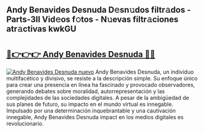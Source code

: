 ## Andy Benavides Desnuda D𝚎sn𝚞dos filtr𝚊dos - Parts-3II Vid𝚎os f𝚘tos - N𝚞evas filtr𝚊ciones atr𝚊ctivas kwkGU

# <h2><a href="http://mbddkbj.tromn.icu/?c=Andy+Benavides+Desnuda">🔗👉👉👉 Andy Benavides Desnuda 🔗🔗</a></h2>

[![Andy Benavides Desnuda nuevo](https://i.imgur.com/pEAQMta.gif)](http://mbddkbj.tromn.icu/?c=Andy+Benavides+Desnuda)
Andy Benavides Desnuda, un individuo multifacético y divisivo, se resiste a la descripción simple. Su enfoque único para crear una presencia en línea ha fascinado y provocado observadores, generando debates sobre moralidad, autorrepresentación y las complejidades de las sociedades digitales. A pesar de la ambigüedad de sus planes de futuro, su impacto en el mundo virtual es innegable. Impulsado por una determinación inquebrantable y una cautivación innegable, Andy Benavides Desnuda impact en los medios digitales es revolucionario.
